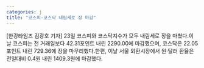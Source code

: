 ```yaml
---
categories: j
title: "코스피·코스닥 내림세로 장 마감"
---
```

[한강타임즈 김광호 기자] 23일 코스피와 코스닥지수가 모두 내림세로 장을 마쳤다.이날 코스피는 전 거래일보다 42.31포인트 내린 2290.00에 마감했으며, 코스닥은 22.05포인트 내린 729.36에 장을 마무리했다.한편, 이날 서울 외환시장에서 원·달러 환율은 전일대비 0.4원 내린 1409.3원에 마감했다.